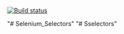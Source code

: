 [![Build status](https://ci.appveyor.com/api/projects/status/8o0jn7dmvq01pe0f?svg=true)](https://ci.appveyor.com/project/ErmEvgeniy/ci-motherfucker)

"# Selenium_Selectors" 
"# Sselectors" 
